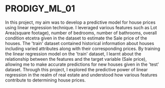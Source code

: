 # PRODIGY_ML_01
In this project, my aim was to develop a predictive model for house prices using linear regression technique. I leveraged various features such as Lot Area(square footage), number of bedrooms, number of bathrooms, overall condition etcetra given in the dataset to estimate the Sale price of the houses. The 'train' dataset contained historical information about houses including varied attributes along with their corresponding prices. By training the linear regression model on the 'train' dataset, I learnt about the relationship between the features and the target variable (Sale price), allowing me to make accurate predictions for new houses given in the 'test' dataset. Through this project, I explored the predictive power of linear regression in the realm of real estate and understood how various features contribute to determining house prices.

